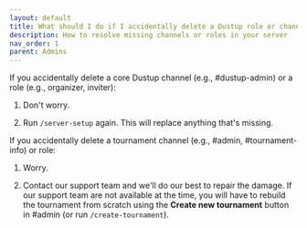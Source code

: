 ```yaml
---
layout: default
title: What should I do if I accidentally delete a Dustup role or channel?
description: How to resolve missing channels or roles in your server
nav_order: 1
parent: Admins
---
```


If you accidentally delete a core Dustup channel (e.g., #dustup-admin) or a role (e.g., organizer, inviter):

1.  Don't worry.

2.  Run `/server-setup` again. This will replace anything that's missing.

If you accidentally delete a tournament channel (e.g., #admin, #tournament-info) or role:

1.  Worry.

2.  Contact our support team and we'll do our best to repair the damage. If our support team are not available at the time, you will have to rebuild the tournament from scratch using the **Create new tournament** button in #admin (or run `/create-tournament`).

